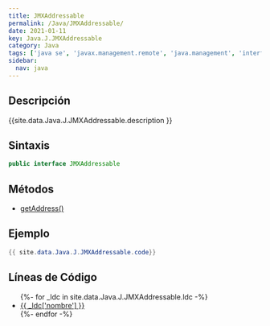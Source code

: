```yaml
---
title: JMXAddressable
permalink: /Java/JMXAddressable/
date: 2021-01-11
key: Java.J.JMXAddressable
category: Java
tags: ['java se', 'javax.management.remote', 'java.management', 'interface java', 'Java 1.6']
sidebar: 
  nav: java
---
```


## Descripción
{{site.data.Java.J.JMXAddressable.description }}

## Sintaxis
~~~java
public interface JMXAddressable
~~~

## Métodos
* [getAddress()](/Java/JMXAddressable/getAddress)

## Ejemplo
~~~java
{{ site.data.Java.J.JMXAddressable.code}}
~~~

## Líneas de Código
<ul>
{%- for _ldc in site.data.Java.J.JMXAddressable.ldc -%}
   <li>
       <a href="{{_ldc['url'] }}">{{ _ldc['nombre'] }}</a>
   </li>
{%- endfor -%}
</ul>
